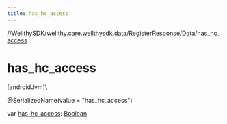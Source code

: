 ```yaml
---
title: has_hc_access
---
```

//[WellthySDK](../../../../index.html)/[wellthy.care.wellthysdk.data](../../index.html)/[RegisterResponse](../index.html)/[Data](index.html)/[has_hc_access](has_hc_access.html)



# has_hc_access



[androidJvm]\




@SerializedName(value = "has_hc_access")



var [has_hc_access](has_hc_access.html): [Boolean](https://kotlinlang.org/api/latest/jvm/stdlib/kotlin/-boolean/index.html)




